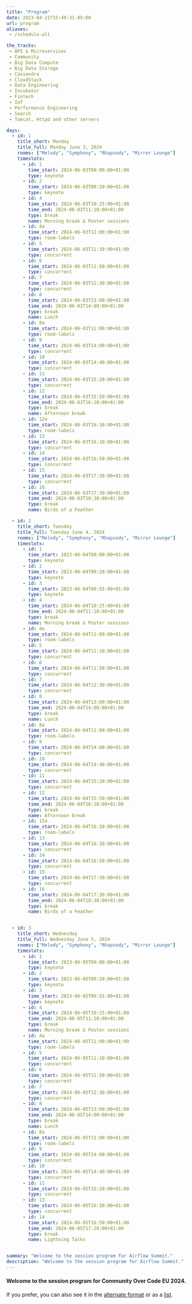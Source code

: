 ```yaml
---
title: "Program"
date: 2023-04-21T15:49:31-05:00
url: program
aliases:
 - /schedule-alt

the_tracks:
 - API & Microservices
 - Community
 - Big Data Compute
 - Big Data Storage
 - Cassandra
 - CloudStack
 - Data Engineering
 - Incubator
 - Fintech
 - IoT
 - Performance Engineering
 - Search
 - Tomcat, Httpd and other servers

days: 
  - id: 1
    title_short: Monday
    title_full: Monday June 3, 2024
    rooms: ["Melody", "Symphony", "Rhapsody", "Mirror Lounge"]
    timeslots: 
      - id: 1
        time_start: 2024-06-03T09:00:00+01:00
        type: keynote
      - id: 2
        time_start: 2024-06-03T09:20:00+01:00
        type: keynote
      - id: 4
        time_start: 2024-06-03T10:25:00+01:00
        time_end: 2024-06-03T11:10:00+01:00
        type: break
        name: Morning break & Poster sessions
      - id: 4a
        time_start: 2024-06-03T11:00:00+01:00
        type: room-labels
      - id: 5
        time_start: 2024-06-03T11:10:00+01:00
        type: concurrent
      - id: 6
        time_start: 2024-06-03T11:50:00+01:00
        type: concurrent
      - id: 7
        time_start: 2024-06-03T12:30:00+01:00
        type: concurrent
      - id: 8
        time_start: 2024-06-03T13:00:00+01:00
        time_end: 2024-06-03T14:00:00+01:00
        type: break
        name: Lunch
      - id: 8a
        time_start: 2024-06-03T11:00:00+01:00
        type: room-labels
      - id: 9
        time_start: 2024-06-03T14:00:00+01:00
        type: concurrent
      - id: 10
        time_start: 2024-06-03T14:40:00+01:00
        type: concurrent
      - id: 11
        time_start: 2024-06-03T15:20:00+01:00
        type: concurrent
      - id: 12
        time_start: 2024-06-03T15:50:00+01:00
        time_end: 2024-06-03T16:10:00+01:00
        type: break
        name: Afternoon break
      - id: 12a
        time_start: 2024-06-03T16:10:00+01:00
        type: room-labels
      - id: 13
        time_start: 2024-06-03T16:10:00+01:00
        type: concurrent
      - id: 14
        time_start: 2024-06-03T16:50:00+01:00
        type: concurrent
      - id: 15
        time_start: 2024-06-03T17:30:00+01:00
        type: concurrent
      - id: 16
        time_start: 2024-06-03T17:30:00+01:00
        time_end: 2024-06-03T18:30:00+01:00
        type: break
        name: Birds of a Feather

  - id: 2
    title_short: Tuesday
    title_full: Tuesday June 4, 2024
    rooms: ["Melody", "Symphony", "Rhapsody", "Mirror Lounge"]
    timeslots: 
      - id: 1
        time_start: 2023-06-04T09:00:00+01:00
        type: keynote
      - id: 2
        time_start: 2023-06-04T09:20:00+01:00
        type: keynote
      - id: 3
        time_start: 2023-06-04T09:55:00+01:00
        type: keynote
      - id: 4
        time_start: 2024-06-04T10:25:00+01:00
        time_end: 2024-06-04T11:10:00+01:00
        type: break
        name: Morning break & Poster sessions
      - id: 4a
        time_start: 2024-06-04T11:00:00+01:00
        type: room-labels
      - id: 5
        time_start: 2024-06-04T11:10:00+01:00
        type: concurrent
      - id: 6
        time_start: 2024-06-04T11:50:00+01:00
        type: concurrent
      - id: 7
        time_start: 2024-06-04T12:30:00+01:00
        type: concurrent
      - id: 8
        time_start: 2024-06-04T13:00:00+01:00
        time_end: 2024-06-04T14:00:00+01:00
        type: break
        name: Lunch
      - id: 8a
        time_start: 2024-06-04T11:00:00+01:00
        type: room-labels
      - id: 9
        time_start: 2024-06-04T14:00:00+01:00
        type: concurrent
      - id: 10
        time_start: 2024-06-04T14:40:00+01:00
        type: concurrent
      - id: 11
        time_start: 2024-06-04T15:20:00+01:00
        type: concurrent
      - id: 12
        time_start: 2024-06-04T15:50:00+01:00
        time_end: 2024-06-04T16:10:00+01:00
        type: break
        name: Afternoon break
      - id: 12a
        time_start: 2024-06-04T16:10:00+01:00
        type: room-labels
      - id: 13
        time_start: 2024-06-04T16:10:00+01:00
        type: concurrent
      - id: 14
        time_start: 2024-06-04T16:50:00+01:00
        type: concurrent
      - id: 15
        time_start: 2024-06-04T17:30:00+01:00
        type: concurrent
      - id: 16
        time_start: 2024-06-04T17:30:00+01:00
        time_end: 2024-06-04T18:30:00+01:00
        type: break
        name: Birds of a Feather


  - id: 3
    title_short: Wednesday
    title_full: Wednesday June 5, 2024
    rooms: ["Melody", "Symphony", "Rhapsody", "Mirror Lounge"]
    timeslots: 
      - id: 1
        time_start: 2023-06-05T09:00:00+01:00
        type: keynote
      - id: 2
        time_start: 2023-06-05T09:20:00+01:00
        type: keynote
      - id: 3
        time_start: 2023-06-05T09:55:00+01:00
        type: keynote
      - id: 4
        time_start: 2024-06-05T10:25:00+01:00
        time_end: 2024-06-05T11:10:00+01:00
        type: break
        name: Morning break & Poster sessions
      - id: 4a
        time_start: 2024-06-05T11:00:00+01:00
        type: room-labels
      - id: 5
        time_start: 2024-06-05T11:10:00+01:00
        type: concurrent
      - id: 6
        time_start: 2024-06-05T11:50:00+01:00
        type: concurrent
      - id: 7
        time_start: 2024-06-05T12:30:00+01:00
        type: concurrent
      - id: 8
        time_start: 2024-06-05T13:00:00+01:00
        time_end: 2024-06-05T14:00:00+01:00
        type: break
        name: Lunch
      - id: 8a
        time_start: 2024-06-05T11:00:00+01:00
        type: room-labels
      - id: 9
        time_start: 2024-06-05T14:00:00+01:00
        type: concurrent
      - id: 10
        time_start: 2024-06-05T14:40:00+01:00
        type: concurrent
      - id: 11
        time_start: 2024-06-05T15:20:00+01:00
        type: concurrent
      - id: 13
        time_start: 2024-06-05T16:10:00+01:00
        type: concurrent
      - id: 14
        time_start: 2024-06-05T16:50:00+01:00
        time_end: 2024-06-05T17:20:00+01:00
        type: break
        name: Lightning Talks


summary: "Welcome to the session program for Airflow Summit."
description: "Welcome to the session program for Airflow Summit."
---
```


<h4 class="mb-4">Welcome to the session program for Community Over Code EU 2024. </h4>

<p>If you prefer, you can also see it in the <a href="/schedule">alternate format</a> or as a <a href="/sessions/2024/">list</a>.